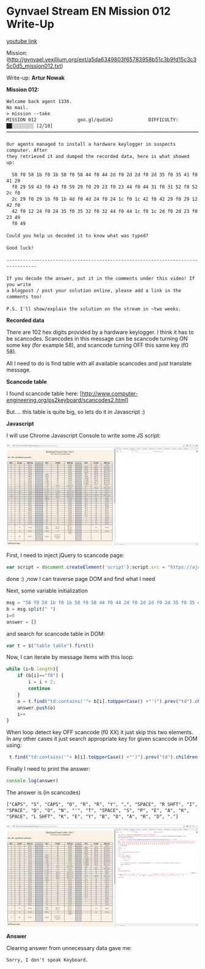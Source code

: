 # Gynvael Stream EN Mission 012 Write-Up
[youtube link](https://www.youtube.com/watch?v=4Xo_FAx6P0A)

Mission: (http://gynvael.vexillium.org/ext/a5da6349803f65783958b51c3b9fd15c3c35c0d5_mission012.txt)

Write-up: **Artur Nowak**



**Mission 012:**



```
Welcome back agent 1336.
No mail.
> mission --take
MISSION 012               goo.gl/qudiHJ             DIFFICULTY: ██░░░░░░░░ [2╱10]
┅┅┅┅┅┅┅┅┅┅┅┅┅┅┅┅┅┅┅┅┅┅┅┅┅┅┅┅┅┅┅┅┅┅┅┅┅┅┅┅┅┅┅┅┅┅┅┅┅┅┅┅┅┅┅┅┅┅┅┅┅┅┅┅┅┅┅┅┅┅┅┅┅┅┅┅┅┅┅┅┅

Our agents managed to install a hardware keylogger in suspects computer. After
they retrieved it and dumped the recorded data, here is what showed up:

  58 f0 58 1b f0 1b 58 f0 58 44 f0 44 2d f0 2d 2d f0 2d 35 f0 35 41 f0 41 29
  f0 29 59 43 f0 43 f0 59 29 f0 29 23 f0 23 44 f0 44 31 f0 31 52 f0 52 2c f0
  2c 29 f0 29 1b f0 1b 4d f0 4d 24 f0 24 1c f0 1c 42 f0 42 29 f0 29 12 42 f0
  42 f0 12 24 f0 24 35 f0 35 32 f0 32 44 f0 44 1c f0 1c 2d f0 2d 23 f0 23 49
  f0 49

Could you help us decoded it to know what was typed?

Good luck!

---------------------------------------------------------------------------------

If you decode the answer, put it in the comments under this video! If you write
a blogpost / post your solution online, please add a link in the comments too!

P.S. I'll show/explain the solution on the stream in ~two weeks.
```


**Recorded data**

There are 102 hex digits provided by a hardware keylogger. I think it has to be scancodes.
Scancodes in this message can be scancode turning ON some key (for example 58), and scancode turning OFF this same key (f0 58).

All I need to do is find table with all available scancodes and just translate message.

**Scancode table**

I found scancode table here: [http://www.computer-engineering.org/ps2keyboard/scancodes2.html]

But.... this table is quite big, so lets do it in Javascript :)

**Javascript**


I will use Chrome Javascript Console to write some JS script:

![javascript in chrome](https://github.com/nowakartur/GynvaelMissions/raw/master/EN012/img/jsconsole.png)


First, I need to inject jQuery to scancode page:

```javascript
var script = document.createElement('script');script.src = "https://ajax.googleapis.com/ajax/libs/jquery/2.2.0/jquery.min.js";document.getElementsByTagName('head')[0].appendChild(script);
```

done :) ,now I can traverse page DOM and find what I need

Next, some variable initialization

```javascript
msg = "58 f0 58 1b f0 1b 58 f0 58 44 f0 44 2d f0 2d 2d f0 2d 35 f0 35 41 f0 41 29 f0 29 59 43 f0 43 f0 59 29 f0 29 23 f0 23 44 f0 44 31 f0 31 52 f0 52 2c f0 2c 29 f0 29 1b f0 1b 4d f0 4d 24 f0 24 1c f0 1c 42 f0 42 29 f0 29 12 42 f0 42 f0 12 24 f0 24 35 f0 35 32 f0 32 44 f0 44 1c f0 1c 2d f0 2d 23 f0 23 49 f0 49"
b = msg.split(" ")
i=0
answer = []
```

and search for scancode table in DOM:
```javascript
var t = $("table table").first()
```

Now, I can iterate by message items with this loop:

```javascript
while (i<b.length){
	if (b[i]=="f0") {
		i = i + 2;
		continue
    }
	o = t.find("td:contains('"+ b[i].toUpperCase() +"')").prev("td").children().first().text()
	answer.push(o)
	i++
}
```

When loop detect key OFF scancode (f0 XX) it just skip this two elements. In any other cases it just search appropriate key for given scancode in DOM using:

```javascript
 t.find("td:contains('"+ b[i].toUpperCase() +"')").prev("td").children().first().text()
```

Finally I need to print the answer:
```javascript
console.log(answer)
```

The answer is (in scancodes)
```
["CAPS", "S", "CAPS", "O", "R", "R", "Y", ",", "SPACE", "R SHFT", "I", "SPACE", "D", "O", "N", "'", "T", "SPACE", "S", "P", "E", "A", "K", "SPACE", "L SHFT", "K", "E", "Y", "B", "O", "A", "R", "D", "."]
```

![javascript in chrome](https://github.com/nowakartur/GynvaelMissions/raw/master/EN012/img/answer.png)

**Answer**

Clearing answer from unnecessary data gave me:

```
Sorry, I don't speak Keyboard.
```
